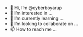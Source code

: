 - 👋 Hi, I’m @cyberboyarup
- 👀 I’m interested in ...
- 🌱 I’m currently learning ...
- 💞️ I’m looking to collaborate on ...
- 📫 How to reach me ...

<!---
cyberboyarup/cyberboyarup is a ✨ special ✨ repository because its `README.md` (this file) appears on your GitHub profile.
You can click the Preview link to take a look at your changes.
--->
